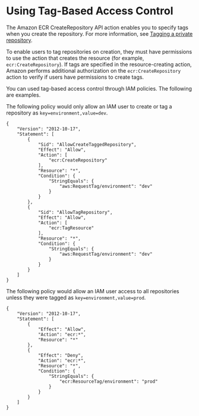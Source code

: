# Using Tag\-Based Access Control<a name="ecr-supported-iam-actions-tagging"></a>

The Amazon ECR CreateRepository API action enables you to specify tags when you create the repository\. For more information, see [Tagging a private repository](ecr-using-tags.md)\.

To enable users to tag repositories on creation, they must have permissions to use the action that creates the resource \(for example, `ecr:CreateRepository`\)\. If tags are specified in the resource\-creating action, Amazon performs additional authorization on the `ecr:CreateRepository` action to verify if users have permissions to create tags\.

You can used tag\-based access control through IAM policies\. The following are examples\.

The following policy would only allow an IAM user to create or tag a repository as `key=environment,value=dev`\.

```
{
    "Version": "2012-10-17",
    "Statement": [
        {
            "Sid": "AllowCreateTaggedRepository",
            "Effect": "Allow",
            "Action": [
                "ecr:CreateRepository"
            ],
            "Resource": "*",
            "Condition": {
                "StringEquals": {
                    "aws:RequestTag/environment": "dev"
                }
            }
        },
        {
            "Sid": "AllowTagRepository",
            "Effect": "Allow",
            "Action": [
                "ecr:TagResource"
            ],
            "Resource": "*",
            "Condition": {
                "StringEquals": {
                    "aws:RequestTag/environment": "dev"
                }
            }
        }
    ]
}
```

The following policy would allow an IAM user access to all repositories unless they were tagged as `key=environment,value=prod`\.

```
{
    "Version": "2012-10-17",
    "Statement": [
        {
            "Effect": "Allow",
            "Action": "ecr:*",
            "Resource": "*"
        },
        {
            "Effect": "Deny",
            "Action": "ecr:*",
            "Resource": "*",
            "Condition": {
                "StringEquals": {
                    "ecr:ResourceTag/environment": "prod"
                }
            }
        }
    ]
}
```